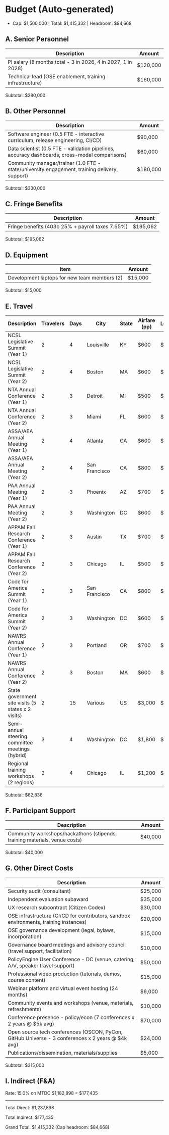 # Budget (Auto-generated)

- Cap: $1,500,000 | Total: $1,415,332 | Headroom: $84,668


## A. Senior Personnel

| Description | Amount |
| --- | --- |
| PI salary (8 months total - 3 in 2026, 4 in 2027, 1 in 2028) | $120,000 |
| Technical lead (OSE enablement, training infrastructure) | $160,000 |

Subtotal: $280,000


## B. Other Personnel

| Description | Amount |
| --- | --- |
| Software engineer (0.5 FTE - interactive curriculum, release engineering, CI/CD) | $90,000 |
| Data scientist (0.5 FTE - validation pipelines, accuracy dashboards, cross-model comparisons) | $60,000 |
| Community manager/trainer (1.0 FTE - state/university engagement, training delivery, support) | $180,000 |

Subtotal: $330,000


## C. Fringe Benefits

| Description | Amount |
| --- | --- |
| Fringe benefits (403b 25% + payroll taxes 7.65%) | $195,062 |

Subtotal: $195,062


## D. Equipment

| Item | Amount |
| --- | --- |
| Development laptops for new team members (2) | $15,000 |

Subtotal: $15,000


## E. Travel

| Description | Travelers | Days | City | State | Airfare (pp) | Lodging/night | M&IE/day | Total |
| --- | --- | --- | --- | --- | --- | --- | --- | --- |
| NCSL Legislative Summit (Year 1) | 2 | 4 | Louisville | KY | $600 | $200 | $79 | $2,953 |
| NCSL Legislative Summit (Year 2) | 2 | 4 | Boston | MA | $600 | $200 | $79 | $2,953 |
| NTA Annual Conference (Year 1) | 2 | 3 | Detroit | MI | $500 | $200 | $79 | $2,195 |
| NTA Annual Conference (Year 2) | 2 | 3 | Miami | FL | $600 | $200 | $79 | $2,395 |
| ASSA/AEA Annual Meeting (Year 1) | 2 | 4 | Atlanta | GA | $600 | $200 | $79 | $2,953 |
| ASSA/AEA Annual Meeting (Year 2) | 2 | 4 | San Francisco | CA | $800 | $200 | $79 | $3,353 |
| PAA Annual Meeting (Year 1) | 2 | 3 | Phoenix | AZ | $700 | $200 | $79 | $2,595 |
| PAA Annual Meeting (Year 2) | 2 | 3 | Washington | DC | $600 | $200 | $79 | $2,395 |
| APPAM Fall Research Conference (Year 1) | 2 | 3 | Austin | TX | $700 | $200 | $79 | $2,595 |
| APPAM Fall Research Conference (Year 2) | 2 | 3 | Chicago | IL | $500 | $200 | $79 | $2,195 |
| Code for America Summit (Year 1) | 2 | 3 | San Francisco | CA | $800 | $200 | $79 | $2,795 |
| Code for America Summit (Year 2) | 2 | 3 | Washington | DC | $600 | $200 | $79 | $2,395 |
| NAWRS Annual Conference (Year 1) | 2 | 3 | Portland | OR | $700 | $200 | $79 | $2,595 |
| NAWRS Annual Conference (Year 2) | 2 | 3 | Boston | MA | $600 | $200 | $79 | $2,395 |
| State government site visits (5 states x 2 visits) | 2 | 15 | Various | US | $3,000 | $200 | $79 | $13,891 |
| Semi-annual steering committee meetings (hybrid) | 3 | 4 | Washington | DC | $1,800 | $200 | $79 | $8,030 |
| Regional training workshops (2 regions) | 2 | 4 | Chicago | IL | $1,200 | $200 | $79 | $4,153 |

Subtotal: $62,836


## F. Participant Support

| Description | Amount |
| --- | --- |
| Community workshops/hackathons (stipends, training materials, venue costs) | $40,000 |

Subtotal: $40,000


## G. Other Direct Costs

| Description | Amount |
| --- | --- |
| Security audit (consultant) | $25,000 |
| Independent evaluation subaward | $35,000 |
| UX research subcontract (Citizen Codex) | $30,000 |
| OSE infrastructure (CI/CD for contributors, sandbox environments, training instances) | $20,000 |
| OSE governance development (legal, bylaws, incorporation) | $15,000 |
| Governance board meetings and advisory council (travel support, facilitation) | $10,000 |
| PolicyEngine User Conference - DC (venue, catering, A/V, speaker travel support) | $50,000 |
| Professional video production (tutorials, demos, course content) | $15,000 |
| Webinar platform and virtual event hosting (24 months) | $6,000 |
| Community events and workshops (venue, materials, refreshments) | $10,000 |
| Conference presence - policy/econ (7 conferences x 2 years @ $5k avg) | $70,000 |
| Open source tech conferences (OSCON, PyCon, GitHub Universe - 3 conferences x 2 years @ $4k avg) | $24,000 |
| Publications/dissemination, materials/supplies | $5,000 |

Subtotal: $315,000


## I. Indirect (F&A)

Rate: 15.0% on MTDC $1,182,898 = $177,435


---

Total Direct: $1,237,898

Total Indirect: $177,435

Grand Total: $1,415,332 (Cap headroom: $84,668)
